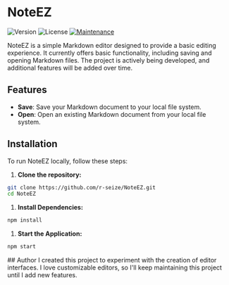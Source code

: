# NoteEZ

![Version](https://img.shields.io/badge/version-1.0.0-blue)
![License](https://img.shields.io/badge/license-GPL%20v3-800080?style=flat-square)
[![Maintenance](https://img.shields.io/badge/Maintained%3F-yes-green.svg)](https://GitHub.com/Naereen/StrapDown.js/graphs/commit-activity)

NoteEZ is a simple Markdown editor designed to provide a basic editing experience. It currently offers basic functionality, including saving and opening Markdown files. The project is actively being developed, and additional features will be added over time.

## Features

- **Save**: Save your Markdown document to your local file system.
- **Open**: Open an existing Markdown document from your local file system.

## Installation

To run NoteEZ locally, follow these steps:

1. **Clone the repository:**

```bash
git clone https://github.com/r-seize/NoteEZ.git
cd NoteEZ
```

1. **Install Dependencies:**

```bash
npm install
```

1. **Start the Application:**

```bash
npm start
```

## Author
I created this project to experiment with the creation of editor interfaces. I love customizable editors, so I'll keep maintaining this project until I add new features. 
